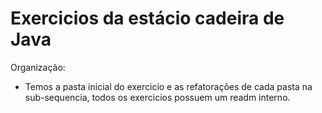 # Exercicios da estácio cadeira de Java
 Organização:

 - Temos a pasta inicial do exercicio e as refatorações de cada pasta na sub-sequencia, todos os exercicios possuem um readm interno.
